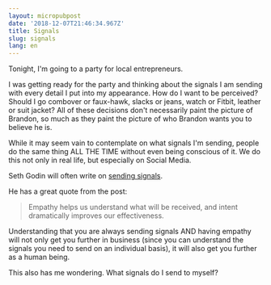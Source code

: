 ```yaml
---
layout: micropubpost
date: '2018-12-07T21:46:34.967Z'
title: Signals
slug: signals
lang: en
---
```

Tonight, I&#39;m going to a party for local entrepreneurs.  

I was getting ready for the party and thinking about the signals I am sending with every detail I put into my appearance.  How do I want to be perceived? Should I go combover or faux-hawk, slacks or jeans, watch or Fitbit, leather or suit jacket?  All of these decisions don&#39;t necessarily paint the picture of Brandon, so much as they paint the picture of who Brandon wants you to believe he is.

While it may seem vain to contemplate on what signals I&#39;m sending, people do the same thing ALL THE TIME without even being conscious of it.  We do this not only in real life, but especially on Social Media. 

Seth Godin will often write on [sending signals](https://seths.blog/2016/07/the-signals-we-send/).

He has a great quote from the post:

> Empathy helps us understand what will be received, and intent dramatically improves our effectiveness.

Understanding that you are always sending signals AND having empathy will not only get you further in business (since you can understand the signals you need to send on an individual basis), it will also get you further as a human being.

This also has me wondering. What signals do I send to myself?
